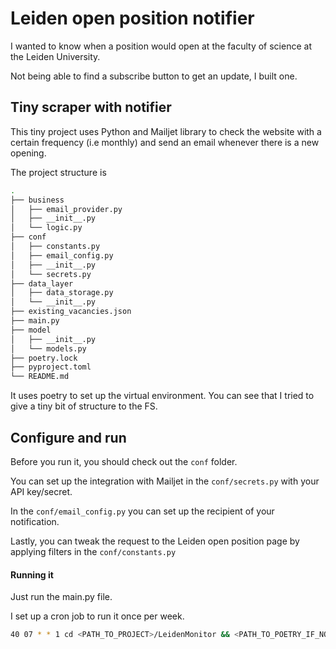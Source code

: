 # Leiden open position notifier
I wanted to know when a position would open at the faculty of science at the Leiden University.

Not being able to find a subscribe button to get an update, I built one.

## Tiny scraper with notifier
This tiny project uses Python and Mailjet library to check the website with a certain frequency (i.e monthly) and send 
an email whenever there is a new opening. 

The project structure is
```bash
.
├── business
│   ├── email_provider.py
│   ├── __init__.py
│   └── logic.py
├── conf
│   ├── constants.py
│   ├── email_config.py
│   ├── __init__.py
│   └── secrets.py
├── data_layer
│   ├── data_storage.py
│   └── __init__.py
├── existing_vacancies.json
├── main.py
├── model
│   ├── __init__.py
│   └── models.py
├── poetry.lock
├── pyproject.toml
└── README.md
```

It uses poetry to set up the virtual environment.
You can see that I tried to give a tiny bit of structure to the FS.

## Configure and run
Before you run it, you should check out the `conf` folder.

You can set up the integration with Mailjet in the `conf/secrets.py` with your API key/secret.

In the `conf/email_config.py` you can set up the recipient of your notification.

Lastly, you can tweak the request to the Leiden open position page by applying filters in the `conf/constants.py`

#### Running it
Just run the main.py file.

I set up a cron job to run it once per week.
```bash
40 07 * * 1 cd <PATH_TO_PROJECT>/LeidenMonitor && <PATH_TO_POETRY_IF_NOT_STANDARD>/poetry run python main.py >/tmp/cronlog
```